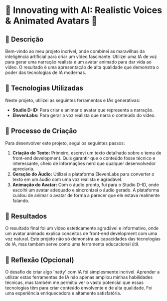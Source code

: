# 🔮 Innovating with AI: Realistic Voices & Animated Avatars 🌟


## 📒 Descrição
Bem-vindo ao meu projeto incrível, onde combinei as maravilhas da inteligência artificial para criar um vídeo fascinante. Utilizei uma IA de voz para gerar uma narração realista e um avatar animado para dar vida ao vídeo. O resultado é uma apresentação de alta qualidade que demonstra o poder das tecnologias de IA modernas.

## 🤖 Tecnologias Utilizadas
Neste projeto, utilizei as seguintes ferramentas e IAs generativas:
- **Studio D-ID:** Para criar e animar o avatar que representa a narração.
- **ElevenLabs:** Para gerar a voz realista que narra o conteúdo do vídeo.

## 🧐 Processo de Criação
Para desenvolver este projeto, segui os seguintes passos:

1. **Criação do Texto:** Primeiro, escrevi um texto detalhado sobre o tema de front-end development. Quis garantir que o conteúdo fosse técnico e interessante, cheio de informações nerd que qualquer desenvolvedor apreciaria.
2. **Geração do Áudio:** Utilizei a plataforma ElevenLabs para converter o texto em um áudio com uma voz realista e agradável.
3. **Animação do Avatar:** Com o áudio pronto, fui para o Studio D-ID, onde escolhi um avatar adequado e sincronizei o áudio gerado. A plataforma cuidou de animar o avatar de forma a parecer que ele estava realmente falando.

## 🚀 Resultados
O resultado final foi um vídeo esteticamente agradável e informativo, onde um avatar animado explica conceitos de front-end development com uma voz natural. Este projeto não só demonstra as capacidades das tecnologias de IA, mas também serve como uma ferramenta educacional útil.

## 💭 Reflexão (Opcional)
O desafio de criar algo 'natty' com IA foi simplesmente incrível. Aprender a utilizar estas ferramentas de IA não apenas ampliou minhas habilidades técnicas, mas também me permitiu ver o vasto potencial que essas tecnologias têm para criar conteúdo envolvente e de alta qualidade. Foi uma experiência enriquecedora e altamente satisfatória.



